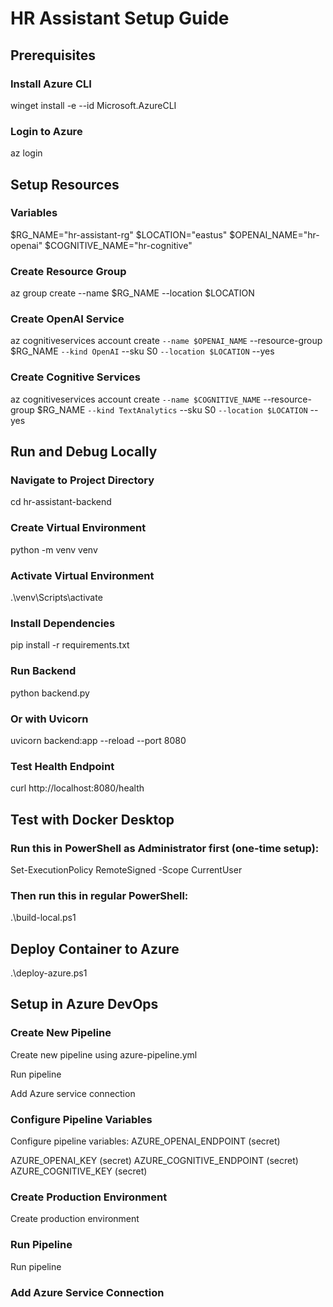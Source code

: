 # HR Assistant Setup Guide

## Prerequisites

### Install Azure CLI

winget install -e --id Microsoft.AzureCLI

### Login to Azure

az login

## Setup Resources

### Variables

$RG_NAME="hr-assistant-rg"
$LOCATION="eastus"
$OPENAI_NAME="hr-openai"
$COGNITIVE_NAME="hr-cognitive"

### Create Resource Group

az group create --name $RG_NAME --location $LOCATION

### Create OpenAI Service

az cognitiveservices account create `--name $OPENAI_NAME`
--resource-group $RG_NAME `--kind OpenAI`
--sku S0 `--location $LOCATION`
--yes

### Create Cognitive Services

az cognitiveservices account create `--name $COGNITIVE_NAME`
--resource-group $RG_NAME `--kind TextAnalytics`
--sku S0 `--location $LOCATION`
--yes

## Run and Debug Locally

### Navigate to Project Directory

cd hr-assistant-backend

### Create Virtual Environment

python -m venv venv

### Activate Virtual Environment

.\venv\Scripts\activate

### Install Dependencies

pip install -r requirements.txt

### Run Backend

python backend.py

### Or with Uvicorn

uvicorn backend:app --reload --port 8080

### Test Health Endpoint

curl http://localhost:8080/health

## Test with Docker Desktop

### Run this in PowerShell as Administrator first (one-time setup):

Set-ExecutionPolicy RemoteSigned -Scope CurrentUser

### Then run this in regular PowerShell:

.\build-local.ps1

## Deploy Container to Azure

.\deploy-azure.ps1

## Setup in Azure DevOps

### Create New Pipeline

Create new pipeline using azure-pipeline.yml

Run pipeline

Add Azure service connection

### Configure Pipeline Variables

Configure pipeline variables:
AZURE_OPENAI_ENDPOINT (secret)

AZURE_OPENAI_KEY (secret)
AZURE_COGNITIVE_ENDPOINT (secret)
AZURE_COGNITIVE_KEY (secret)

### Create Production Environment

Create production environment

### Run Pipeline

Run pipeline

### Add Azure Service Connection

